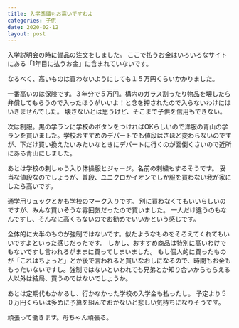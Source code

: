 ```yaml
---
title: 入学準備もお高いですわよ
categories: 子供
date: 2020-02-12
layout: post
---
```


入学説明会の時に備品の注文をしました。
ここで払うお金はいろいろなサイトにある「1年目に払うお金」に含まれていないです。

なるべく、高いものは買わないようにしても１５万円くらいかかりました。

一番高いのは保険です。３年分で５万円。構内のガラス割ったり物品を壊したら弁償してもらうので入ったほうがいいよ！と念を押されたので入らないわけにはいきませんでした。
壊さないとは思うけど、そこまで子供を信用もできない。

次は制服。黒の学ランに学校のボタンをつければOKらしいので洋服の青山の学ランを買いました。学校おすすめのデパートでも値段はさほど変わらないのですが、下だけ買い換えたいみたいなときにデパートに行くのが面倒くさいので近所にある青山にしました。

あとは学校の刺しゅう入り体操服とジャージ。名前の刺繍もするそうです。
妥当な値段なのでしょうが、普段、ユニクロかイオンでしか服を買わない我が家にしたら高いです。

通学用リュックとかも学校のマーク入りです。
別に買わなくてもいいらしいのですが、みんな買いそうな雰囲気だったので買いました。
一人だけ違うのもなんですし、そんなに高くもないのでお勧めでいいかという感じです。

全体的に大半のものが強制ではないです。似たようなものをそろえてくれてもいいですよといった感じだったです。
しかし、おすすめ商品は特別に高いわけでもないですし言われるがままに買ってしまいました。
もし個人的に買ったものが「これはちょっと」とか後で言われると買いなおしになるので、時間もお金ももったいないですし。強制ではないといわれても兄弟とか知り合いからもらえる人以外は結局、買うのではないでしょうか。

あとは定期代もかかるし、行かなかった学校の入学金も払ったし。
予定より５０万円くらいは多めに予算を組んでおかないと悲しい気持ちになりそうです。

頑張って働きます。母ちゃん頑張る。